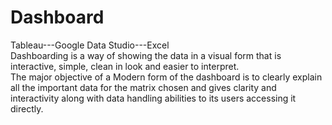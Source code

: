 # Dashboard
Tableau---Google Data Studio---Excel<br>
Dashboarding is a way of showing the data in a visual form that is interactive, simple, clean in look and easier to interpret.<br>
The major objective of a Modern form of the dashboard is to clearly explain all the important data for the matrix chosen and gives clarity and interactivity along with data handling abilities to its users accessing it directly.
